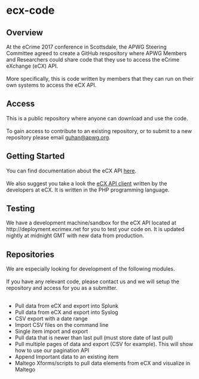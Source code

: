 # ecx-code

<h2>Overview</h2>
At the eCrime 2017 conference in Scottsdale, the APWG Steering Committee agreed to create a GitHub respository where APWG Members and Researchers could share code that they use to access the eCrime eXchange (eCX) API.<br>
<br>
More specifically, this is code written by members that they can run on their own systems to access the eCX API.<br> 
<h2>Access</h2>
This is a public repository where anyone can download and use the code. <br>
<br>
To gain access to contribute to an existing repository, or to submit to a new repository please email <a href="mailto:guhan@apwg.org">guhan@apwg.org</a>.<br>
<h2>Getting Started</h2>
You can find documentation about the eCX API <a href="https://www.ecrimex.net/api">here</a>.<br>
<br>
We also suggest you take a look the <a href="https://github.com/APWG/ecx-api-client">eCX API client</a> written by the developers at eCX. It is written in the PHP programming language.<br>
<h2>Testing</h2>
We have a development machine/sandbox for the eCX API located at http://deployment.ecrimex.net for you to test your code on.  It is updated nightly at midnight GMT with new data from production. 
<br>
<h2>Repositories</h2>
We are especially looking for development of the following modules. <br>
<br>
If you have any relevant code, please contact us and we will setup the repository and access for you as a submitter. 
<br>
<br>
<ul>
<li>Pull data from eCX and export into Splunk</li>
<li>Pull data from eCX and export into Syslog</li>
<li>CSV export with a date range</li>
<li>Import CSV files on the command line</li>
<li>Single item import and export</li>
<li>Pull data that is newer than last pull (must store date of last pull)</li>
<li>Pull multiple pages of data and export (CSV for example).  This will show how to use our pagination API</li>
<li>Append Important data to an existing item</li>
<li>Maltego Xforms/scripts to pull data elements from eCX and visualize in Maltego</li>
</ul>
